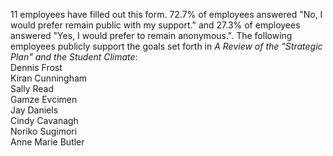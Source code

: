 11 employees have filled out this form. 72.7% of employees answered "No, I would prefer remain public with my support." and 27.3% of employees answered "Yes, I would prefer to remain anonymous.". 
The following employees publicly support the goals set forth in _A Review of the "Strategic Plan" and the Student Climate_:  
Dennis Frost  
Kiran Cunningham  
Sally Read  
Gamze Evcimen  
Jay Daniels  
Cindy Cavanagh  
Noriko Sugimori  
Anne Marie Butler  
